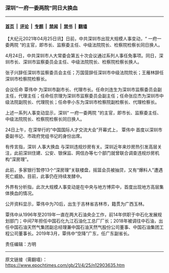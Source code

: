 ### 深圳“一府一委两院”同日大换血

---

#### [首页](../../../..?n12903635) &nbsp;|&nbsp; [评论](../../../../../epoch-comment?n12903635) &nbsp;|&nbsp; [专题](../../../../../epoch-special?n12903635) &nbsp;|&nbsp; [禁闻](../../../../../epoch-news?n12903635) &nbsp;|&nbsp; [禁书](../../../../../books?n12903635) &nbsp;|&nbsp; [翻墙](https://github.com/gfw-breaker/nogfw/blob/master/README.md?n12903635)


<div class="post_content" id="artbody" itemprop="articleBody">
 <!-- article content begin -->
 <p>
  【大纪元2021年04月25日讯】日前，中共深圳市出现大规模人事变动，“
  <ok href="https://www.epochtimes.com/gb/tag/%E4%B8%80%E5%BA%9C%E4%B8%80%E5%A7%94%E4%B8%A4%E9%99%A2.html">
   一府一委两院
  </ok>
  ”的主官，即市长、监察委主任、中级法院院长、检察院检察长同日换人。
 </p>
 <p>
  4月24日，中共深圳市人大常委会第五十次会议通过系列人事任免事项。同日，深圳市长、深圳市监察委员会主任、中级法院院长、检察院检察长换人。
 </p>
 <p>
  张子兴辞任深圳市监察委员会主任；万国营辞任深圳市中级法院院长；王雁林辞任深圳市检察院检察长。
 </p>
 <p>
  会议任命
  <ok href="https://www.epochtimes.com/gb/tag/%E8%A6%83%E4%BC%9F%E4%B8%AD.html">
   覃伟中
  </ok>
  为深圳市副市长、代理市长。任命刘连生为深圳市监察委员会副主任，代理主任；任命任宗理为深圳市监察委员会副主任；任命张应杰为深圳市中级法院副院长、代理院长；任命李小东为深圳市检察院副检察长、代理检察长。
 </p>
 <p>
  上述一系列人事变动显示，深圳“
  <ok href="https://www.epochtimes.com/gb/tag/%E4%B8%80%E5%BA%9C%E4%B8%80%E5%A7%94%E4%B8%A4%E9%99%A2.html">
   一府一委两院
  </ok>
  ”的主官，即市长、监察委主任、中级法院院长、检察院检察长同日换人。
 </p>
 <p>
  24日上午，在深举行的“中国国际人才交流大会”开幕式上，
  <ok href="https://www.epochtimes.com/gb/tag/%E8%A6%83%E4%BC%9F%E4%B8%AD.html">
   覃伟中
  </ok>
  首度以深圳市委副书记、市政府党组书记的身份出席。
 </p>
 <p>
  有传言指，深圳
  <ok href="https://www.epochtimes.com/gb/tag/%E4%BA%BA%E4%BA%8B%E5%A4%A7%E6%8D%A2%E8%A1%80.html">
   人事大换血
  </ok>
  与深圳违规炒房有关。深圳近年来炒房热引发高层关注，此前深圳住建、公安、银保监、网信办等七个部门就曾联合调查违规炒房机构“深房理”。
 </p>
 <p>
  此前，多家银行暂停13个“深房理”关联楼盘，摇篮会员被抽贷，又有“爆料人”遭遇死亡威胁。目前，此事仍在持续发酵中。
 </p>
 <p>
  外界有分析指，此次大规模人事变动是在中央与地方博弈中，首度出现地方高层集体换血的情况。
 </p>
 <p>
  公开资料显示，覃伟中为70后，出生于吉林省吉林市，籍贯为广西玉林。
 </p>
 <p>
  覃伟中从1996年至2019年一直在两大石油央企工作，前14年供职于中石化发展规划部门；中间7年担任中国石化九江石油化工总厂厂长；2018年被调往中石油，出任中国石油天然气集团副总经理兼中国石油天然气股份公司董事、中国石油集团工程公司董事长。2019年3月，覃伟中“空降”广东，任广东副省长。
 </p>
 <p>
  责任编辑：方明
 </p>
 <!-- article content end -->
 <div id="below_article_ad">
 </div>
</div>


---

原文链接（需翻墙）：https://www.epochtimes.com/gb/21/4/25/n12903635.htm